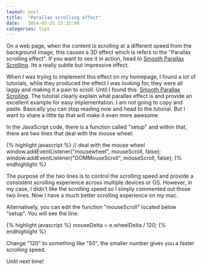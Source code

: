 ```yaml
---
layout: post
title:  "Parallax scrolling effect"
date:   2014-05-31 15:32:00
categories: tips
---
```


On a web page, when the content is scrolling at a different speed from the background image, this causes a 3D effect which is refers to the "Parallax scrolling effect". If you want to see it in action, head to [Smooth Parallax Scrolling][link1]. Its a really subtle but impressive effect. 

When I was trying to implement this effect on my homepage, I found a lot of tutorials, while they produced the effect I was looking for, they were all laggy and making it a pain to scroll. Until I found this: [Smooth Parallax Scrolling][link1]. The tutorial clearly explain what parallax effect is and provide an excellent example for easy implementation. I am not going to copy and paste. Basically you can stop reading now and head to the tutorial. But I want to share a little tip that will make it even more awesome. 

In the JavaScript code, there is a function called "setup" and within that, there are two lines that deal with the mouse wheel:

{% highlight javascript %}
// deal with the mouse wheel
window.addEventListener("mousewheel", mouseScroll, false);
window.addEventListener("DOMMouseScroll", mouseScroll, false);
{% endhighlight %}

The purpose of the two lines is to control the scrolling speed and provide a consistent scrolling experience across multiple devices or OS. However, in my case, I didn't like the scrolling speed so I simply commented out those two lines. Now I have a much better scrolling experience on my mac.

Alternatively, you can edit the function "mouseScroll" located below "setup". You will see the line: 

{% highlight javascript %}
mouseDelta = e.wheelDelta / 120;
{% endhighlight %}

Change "120" to something like "50", the smaller number gives you a faster scrolling speed.

Until next time!

[link1]: http://www.kirupa.com/html5/smooth_parallax_scrolling.htm